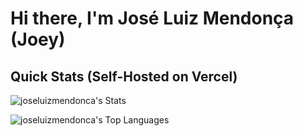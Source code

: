 # Hi there, I'm José Luiz Mendonça (Joey)

## Quick Stats (Self-Hosted on Vercel)

![joseluizmendonca's Stats](https://github-readme-stats-855tiqj43-joseluizmendoncas-projects.vercel.app/api?username=joseluizmendonca&theme=dark&show_icons=true&hide_border=false&count_private=true)

![joseluizmendonca's Top Languages](https://github-readme-stats-855tiqj43-joseluizmendoncas-projects.vercel.app/api/top-langs/?username=joseluizmendonca&theme=dark&show_icons=true&hide_border=false&layout=compact)



